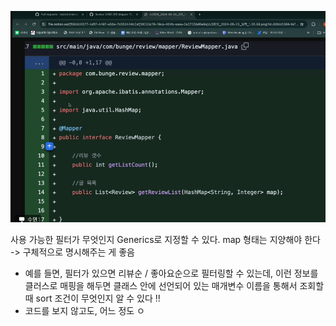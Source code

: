 

![](../image/Pasted%20image%2020240523200055.png)

사용 가능한 필터가 무엇인지 Generics로 지정할 수 있다. map 형태는 지양해야 한다 -> 구체적으로 명시해주는 게 좋음
- 예를 들면, 필터가 있으면 리뷰순 / 좋아요순으로 필터링할 수 있는데, 이런 정보를 클러스로 매핑을 해두면 클래스 안에 선언되어 있는 매개변수 이름을 통해서 조회할 때 sort 조건이 무엇인지 알 수 있다 !!
- 코드를 보지 않고도, 어느 정도 ㅇ
